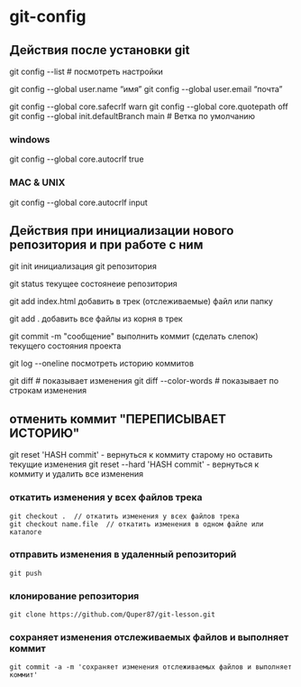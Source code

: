# git-config
## Действия после установки git

git config --list # посмотреть настройки

git config --global user.name “имя”
git config --global user.email “почта”


git config --global core.safecrlf warn
git config --global core.quotepath off
git config --global init.defaultBranch main # Ветка по умолчанию

### windows
git config --global core.autocrlf true


### MAC & UNIX
git config --global core.autocrlf input





## Действия при инициализации нового репозитория и при работе с ним

git init  инициализация git репозитория

git status  текущее состоянеие репозитория

git add index.html  добавить в трек (отслеживаемые) файл или папку

git add .  добавить все файлы из корня в трек

git commit -m "сообщение"  выполнить коммит (сделать слепок) текущего состояния проекта

git log --oneline  посмотреть историю коммитов

git diff # показывает изменения
git diff --color-words # показывает по строкам изменения

## отменить коммит "ПЕРЕПИСЫВАЕТ ИСТОРИЮ"
git reset 'HASH commit' - вернуться к коммиту старому но оставить текущие изменения
git reset --hard 'HASH commit' - вернуться к коммиту и удалить все изменения

### откатить изменения у всех файлов трека
```shell
git checkout .  // откатить изменения у всех файлов трека
git checkout name.file  // откатить изменения в одном файле или каталоге
```

### отправить изменения в удаленный репозиторий
```shell
git push 
```

### клонирование репозитория
```shell
git clone https://github.com/Quper87/git-lesson.git
```

### сохраняет изменения отслеживаемых файлов и выполняет коммит
```shell
git commit -a -m 'сохраняет изменения отслеживаемых файлов и выполняет коммит'
```
